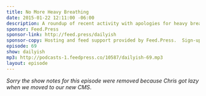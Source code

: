 ```yaml
---
title: No More Heavy Breathing
date: 2015-01-22 12:11:00 -06:00
description: A roundup of recent activity with apologies for heavy breathing.
sponsor: Feed.Press
sponsor-link: http://feed.press/dailyish
sponsor-copy: Hosting and feed support provided by Feed.Press.  Sign-up today and try FeedPress on a 14 day trial (no contracts or commitments). Use promo code "dailyish" during checkout to get 10% off your first year.
episode: 69
show: dailyish
mp3: http://podcasts-1.feedpress.co/10587/dailyish-69.mp3
layout: episode
---
```


<em>Sorry the show notes for this episode were removed because Chris got lazy when we moved to our new CMS</em>.
